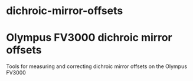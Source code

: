 # dichroic-mirror-offsets
# Olympus FV3000 dichroic mirror offsets
Tools for measuring and correcting dichroic mirror offsets on the Olympus FV3000
